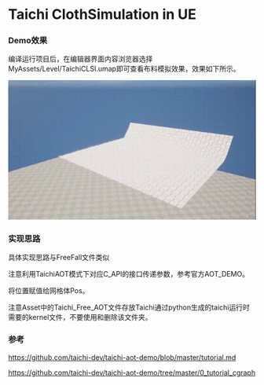 # Taichi ClothSimulation in UE  

### Demo效果

编译运行项目后，在编辑器界面内容浏览器选择MyAssets/Level/TaichiCLSI.umap即可查看布料模拟效果，效果如下所示。

![2](./Taichi_clsi_demo.gif)

### 实现思路

具体实现思路与FreeFall文件类似

注意利用TaichiAOT模式下对应C_API的接口传递参数，参考官方AOT_DEMO。

将位置赋值给网格体Pos。

注意Asset中的Taichi_Free_AOT文件存放Taichi通过python生成的taichi运行时需要的kernel文件，不要使用和删除该文件夹。

### 参考

https://github.com/taichi-dev/taichi-aot-demo/blob/master/tutorial.md

https://github.com/taichi-dev/taichi-aot-demo/tree/master/0_tutorial_cgraph
